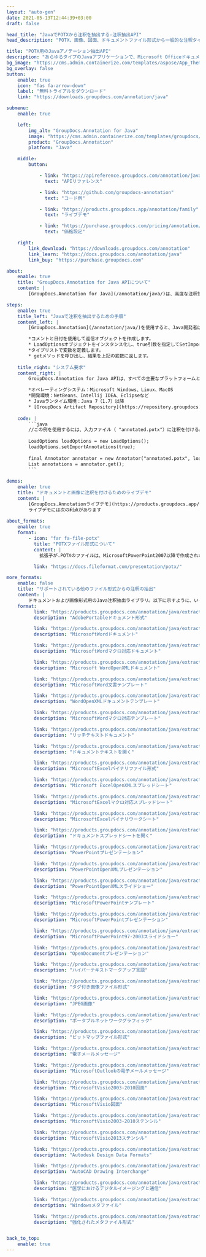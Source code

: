 ```yaml
---
layout: "auto-gen"
date: 2021-05-13T12:44:39+03:00
draft: false

head_title: "JavaでPOTXから注釈を抽出する-注釈抽出API"
head_description: "POTX、画像、図面、ドキュメントファイル形式から一般的な注釈タイプを抽出するJava注釈抽出API."

title: "POTX用のJavaアノテーション抽出API"
description: "あらゆるタイプのJavaアプリケーションで、Microsoft Officeドキュメント、画像、HTML、図面、およびその他のファイル形式から注釈を抽出します."
bg_image: "https://cms.admin.containerize.com/templates/aspose/App_Themes/V3/images/bg/header1.png"
bg_overlay: false
button:
    enable: true
    icon: "fas fa-arrow-down"
    label: "無料トライアルをダウンロード"
    link: "https://downloads.groupdocs.com/annotation/java"

submenu:
    enable: true

    left:
        img_alt: "GroupDocs.Annotation for Java"
        image: "https://cms.admin.containerize.com/templates/groupdocs/images/product-logos/90x90-noborder/groupdocs-annotation-java.png"
        product: "GroupDocs.Annotation"
        platform: "Java"

    middle:
        button:

            - link: "https://apireference.groupdocs.com/annotation/java"
              text: "APIリファレンス"

            - link: "https://github.com/groupdocs-annotation"
              text: "コード例"

            - link: "https://products.groupdocs.app/annotation/family"
              text: "ライブデモ"

            - link: "https://purchase.groupdocs.com/pricing/annotation/java"
              text: "価格設定"

    right:
        link_download: "https://downloads.groupdocs.com/annotation"
        link_learn: "https://docs.groupdocs.com/annotation/java"
        link_buy: "https://purchase.groupdocs.com"

about:
    enable: true
    title: "GroupDocs.Annotation for Java APIについて"
    content: |
        [GroupDocs.Annotation for Java](/annotation/java/)は、高度な注釈管理ソリューションであり、開発者が画像やドキュメントファイル形式から注釈を表示、追加、更新、削除、抽出、およびエクスポートできるようにします。ユーザーは、コメント、メモ、コメント、およびテキスト、グラフィックス、透かしなどのさまざまな注釈タイプを、PDF、HTML、Microsoft Word文書、Excelスプレッドシート、Visioダイアグラム、PowerPointプレゼンテーション、図面、画像、およびその他の多くのファイル形式から簡単に抽出できます。注釈処理機能は、インポートされたドキュメントから注釈を正確に読み取ることができ、注釈のカスタマイズを実装した後、元のファイル形式または目的のファイル形式にエクスポートして戻すことができます。

steps:
    enable: true
    title_left: "Javaで注釈を抽出するための手順"
    content_left: |
        [GroupDocs.Annotation](/annotation/java/)を使用すると、Java開発者は、いくつかの簡単な手順を実装することで、Javaベースのアプリケーション内のPOTXファイルからドキュメントに注釈を付けたり注釈情報を抽出したりできます。

        *コメントと日付を使用して返信オブジェクトを作成します。
        * LoadOptionsオブジェクトをインスタンス化し、true引数を指定してSetImportAnnotationsを呼び出します。
        *タイプリストで変数を定義します。
        * getメソッドを呼び出し、結果を上記の変数に返します。
        
    title_right: "システム要求"
    content_right: |
        GroupDocs.Annotation for Java APIは、すべての主要なプラットフォームとオペレーティングシステムでサポートされています。以下のコードを実行する前に、システムに次の前提条件がインストールされていることを確認してください。

        *オペレーティングシステム：Microsoft Windows、Linux、MacOS
        *開発環境：NetBeans、Intellij IDEA、Eclipseなど
        * Javaランタイム環境：Java 7（1.7）以降
        * [GroupDocs Artifact Repository](https://repository.groupdocs.com/webapp/#/artifacts/browse/tree/General/repo/com/groupdocs/groupdocs-annotation)から最新バージョンのGroupDocs.AnnotationforJavaを入手してください。
        
    code: |
        ```java
        //この例を使用するには、入力ファイル（ "annotated.potx"）に注釈を付ける必要があります
         
        LoadOptions loadOptions = new LoadOptions();
        loadOptions.setImportAnnotations(true);
        
        final Annotator annotator = new Annotator("annotated.potx", loadOptions);
        List annotations = annotator.get();
        ```
        
demos:
    enable: true
    title: "ドキュメントと画像に注釈を付けるためのライブデモ"
    content: |
        [GroupDocs.Annotationライブデモ](https://products.groupdocs.app/annotation/family)サイトにアクセスして、POTXファイルから注釈情報を今すぐ抽出します。  
        ライブデモには次の利点があります
        
about_formats:
    enable: true
    format:
        - icon: "far fa-file-potx"
          title: "POTXファイル形式について"
          content: |
            拡張子が.POTXのファイルは、MicrosoftPowerPoint2007以降で作成されたMicrosoftPowerPointテンプレートプレゼンテーションを表します。この形式は、バイナリファイル形式に基づいており、PowerPoint97-2003でサポートされているPOTファイル形式を置き換えるために作成されました。生成されたファイルを使用して、新しいファイルに適用する必要のある同じレイアウトやその他の設定を持つプレゼンテーションを作成できます。これらの設定には、スタイル、背景、カラーパレット、フォント、およびデフォルトを含めることができます。このようなファイルは、公式に使用できるすぐに使用できるテンプレートファイルを作成するために生成されます。

          link: "https://docs.fileformat.com/presentation/potx/"

more_formats:
    enable: false
    title: "サポートされている他のファイル形式からの注釈の抽出"
    content: |
        ドキュメントおよび画像形式用のJava注釈抽出ライブラリ。以下に示すように、いくつかの一般的なファイル形式の注釈の詳細を取得します。
    format: 
          link: "https://products.groupdocs.com/annotation/java/extract/pdf/"
          description: "AdobePortableドキュメント形式"

          link: "https://products.groupdocs.com/annotation/java/extract/doc/"
          description: "MicrosoftWordドキュメント"

          link: "https://products.groupdocs.com/annotation/java/extract/docm/"
          description: "MicrosoftWordマクロ対応ドキュメント"

          link: "https://products.groupdocs.com/annotation/java/extract/docx/"
          description: "Microsoft WordOpenXMLドキュメント"

          link: "https://products.groupdocs.com/annotation/java/extract/dot/"
          description: "MicrosoftWord文書テンプレート"

          link: "https://products.groupdocs.com/annotation/java/extract/dotx/"
          description: "WordOpenXMLドキュメントテンプレート"

          link: "https://products.groupdocs.com/annotation/java/extract/dotm/"
          description: "MicrosoftWordマクロ対応テンプレート"

          link: "https://products.groupdocs.com/annotation/java/extract/rtf/"
          description: "リッチテキストドキュメント"

          link: "https://products.groupdocs.com/annotation/java/extract/odt/"
          description: "ドキュメントテキストを開く"

          link: "https://products.groupdocs.com/annotation/java/extract/xls/"
          description: "MicrosoftExcelバイナリファイル形式"

          link: "https://products.groupdocs.com/annotation/java/extract/xlsx/"
          description: "Microsoft ExcelOpenXMLスプレッドシート"

          link: "https://products.groupdocs.com/annotation/java/extract/xlsm/"
          description: "MicrosoftExcelマクロ対応スプレッドシート"

          link: "https://products.groupdocs.com/annotation/java/extract/xlsb/"
          description: "MicrosoftExcelバイナリワークシート"

          link: "https://products.groupdocs.com/annotation/java/extract/ods/"
          description: "ドキュメントスプレッドシートを開く"

          link: "https://products.groupdocs.com/annotation/java/extract/ppt/"
          description: "PowerPointプレゼンテーション"

          link: "https://products.groupdocs.com/annotation/java/extract/pptx/"
          description: "PowerPointOpenXMLプレゼンテーション"

          link: "https://products.groupdocs.com/annotation/java/extract/ppsx/"
          description: "PowerPointOpenXMLスライドショー"

          link: "https://products.groupdocs.com/annotation/java/extract/potm/"
          description: "MicrosoftPowerPointテンプレート"

          link: "https://products.groupdocs.com/annotation/java/extract/pptm/"
          description: "MicrosoftPowerPointプレゼンテーション"

          link: "https://products.groupdocs.com/annotation/java/extract/pps/"
          description: "MicrosoftPowerPoint97-2003スライドショー"

          link: "https://products.groupdocs.com/annotation/java/extract/odp/"
          description: "OpenDocumentプレゼンテーション"

          link: "https://products.groupdocs.com/annotation/java/extract/html/"
          description: "ハイパーテキストマークアップ言語"

          link: "https://products.groupdocs.com/annotation/java/extract/tiff/"
          description: "タグ付き画像ファイル形式"

          link: "https://products.groupdocs.com/annotation/java/extract/jpeg/"
          description: "JPEG画像"

          link: "https://products.groupdocs.com/annotation/java/extract/png/"
          description: "ポータブルネットワークグラフィック"

          link: "https://products.groupdocs.com/annotation/java/extract/bmp/"
          description: "ビットマップファイル形式"

          link: "https://products.groupdocs.com/annotation/java/extract/eml/"
          description: "電子メールメッセージ"

          link: "https://products.groupdocs.com/annotation/java/extract/msg/"
          description: "MicrosoftOutlookの電子メールメッセージ"

          link: "https://products.groupdocs.com/annotation/java/extract/vsd/"
          description: "MicrosoftVisio2003-2010図面"

          link: "https://products.groupdocs.com/annotation/java/extract/vsdx/"
          description: "MicrosoftVisio図面"

          link: "https://products.groupdocs.com/annotation/java/extract/vss/"
          description: "MicrosoftVisio2003-2010ステンシル"

          link: "https://products.groupdocs.com/annotation/java/extract/vst/"
          description: "MicrosoftVisio2013ステンシル"

          link: "https://products.groupdocs.com/annotation/java/extract/dwg/"
          description: "Autodesk Design Data Formats"

          link: "https://products.groupdocs.com/annotation/java/extract/dxf/"
          description: "AutoCAD Drawing Interchange"

          link: "https://products.groupdocs.com/annotation/java/extract/dcm/"
          description: "医学におけるデジタルイメージングと通信"

          link: "https://products.groupdocs.com/annotation/java/extract/wmf/"
          description: "Windowsメタファイル"

          link: "https://products.groupdocs.com/annotation/java/extract/emf/"
          description: "強化されたメタファイル形式"


back_to_top:
    enable: true
---
```

